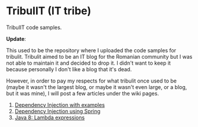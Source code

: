 # TribulIT (IT tribe)
TribulIT code samples.

**Update**: 

This used to be the repository where I uploaded the code samples for tribulit. Tribulit aimed to be an IT blog for the Romanian community but I was not able to maintain it and decided to drop it. I didn't want to keep it because personally I don't like a blog that it's dead. 

However, in order to pay my respects for what tribulit once used to be (maybe it wasn't the largest blog, or maybe it wasn't even large, or a blog, but it was mine), I will post a few articles under the wiki pages.

1. [Dependency Injection with examples](https://github.com/mnegrean/TribulIT/wiki/Dependency-Injection-with-examples)
2. [Dependency Injection using Spring](https://github.com/mnegrean/TribulIT/wiki/Dependency-Injection-using-Spring)
3. [Java 8: Lambda expressions](https://github.com/mnegrean/TribulIT/wiki/Java-8:-Lambda-expressions)
